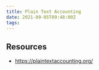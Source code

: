 ```yaml
---
title: Plain Text Accounting
date: 2021-09-05T09:48:00Z
tags:
---
```


## Resources

* https://plaintextaccounting.org/
